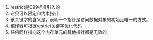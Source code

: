 1. restrict是C99标准引入的
2. 它只可以限定和约束指针
3. 该关键字的含义是，表明一个指针是访问数据对象的初始且唯一的方式。
4. 编译器可根据restrict关键字优化代码
5. 任何同样指向这个内存单元的其他指针都是无效的。